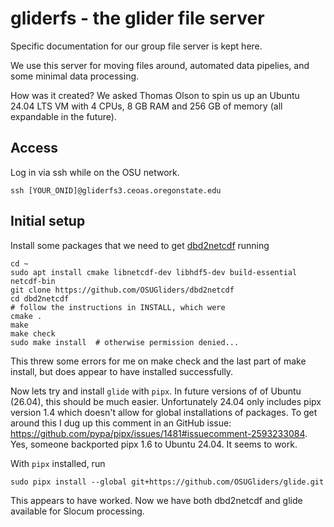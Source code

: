 # gliderfs - the glider file server

Specific documentation for our group file server is kept here. 

We use this server for moving files around, automated data pipelies, and some minimal data processing.

How was it created? We asked Thomas Olson to spin us up an Ubuntu 24.04 LTS VM with 4 CPUs, 8 GB RAM and 256 GB of memory (all expandable in the future).

## Access

Log in via ssh while on the OSU network.

```
ssh [YOUR_ONID]@gliderfs3.ceoas.oregonstate.edu
```

## Initial setup

Install some packages that we need to get [dbd2netcdf](https://github.com/OSUGliders/dbd2netcdf) running

```
cd ~
sudo apt install cmake libnetcdf-dev libhdf5-dev build-essential netcdf-bin
git clone https://github.com/OSUGliders/dbd2netcdf
cd dbd2netcdf
# follow the instructions in INSTALL, which were
cmake .
make
make check
sudo make install  # otherwise permission denied... 
```

This threw some errors for me on make check and the last part of make install, but does appear to have installed successfully. 

Now lets try and install `glide` with `pipx`. In future versions of of Ubuntu (26.04), this should be much easier. Unfortunately 24.04 only includes pipx version 1.4 which doesn't allow for global installations of packages. To get around this I dug up this comment in an GitHub issue: https://github.com/pypa/pipx/issues/1481#issuecomment-2593233084. Yes, someone backported pipx 1.6 to Ubuntu 24.04. It seems to work.

With `pipx` installed, run

```
sudo pipx install --global git+https://github.com/OSUGliders/glide.git
```

This appears to have worked. Now we have both dbd2netcdf and glide available for Slocum processing. 



